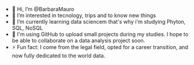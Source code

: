- 👋 Hi, I’m @BarbaraMauro
- 👀 I’m interested in tecnology, trips and to know new things
- 🌱 I’m currently learning data sciencem that's why i'm studying Phyton, SQL, NoSQL
- 💞️ I'm using GitHub to upload small projects during my studies. I hope to be able to collaborate on a data analysis project soon. 
- ⚡ Fun fact: I come from the legal field, opted for a career transition, and now fully dedicated to the world data. 

<!---
BarbaraMauro/BarbaraMauro is a ✨ special ✨ repository because its `README.md` (this file) appears on your GitHub profile.
You can click the Preview link to take a look at your changes.
--->
